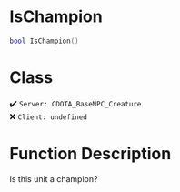 # IsChampion
```lua
bool IsChampion()
```
# Class
✔️ `Server: CDOTA_BaseNPC_Creature`  
❌ `Client: undefined`  

# Function Description
Is this unit a champion?
